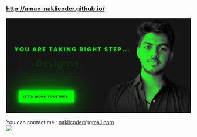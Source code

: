 ### http://aman-naklicoder.github.io/

![name-of-you-image](https://raw.githubusercontent.com/naklic0der/naklic0der/master/me.png)

You can contact me : naklicoder@gmail.com
<br>
![](https://visitor-badge.glitch.me/badge?page_id=naklic0der.naklic0der)

